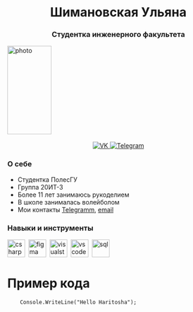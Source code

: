 <div id="header" align="center">
	<h1>Шимановская Ульяна</h1>
	<h3>Студентка инженерного факультета</h3>
</div>
	
<img src="https://sun9-west.userapi.com/sun9-54/s/v1/ig2/g1eY13JTE5sxw0RdWJzRRASlMvnthT_abz4jMsbZRxetoluYa6SkPcyEpUQBMTcKGYrjautSpHBQ-1ArQi_WHXuH.jpg?size=652x1343&quality=95&type=album" title="photo" width="100" height="200"/>&nbsp;

<div id="socials" align="center">
	<a href="https://vk.com/ulyana0306">
		<img src="https://img.shields.io/badge/VK-blue?style=for-the-badge&logo=VK&logoColor=white" alt="VK"/>
	</a>
	<a href="https://t.me/uliiiianaaa">
		<img src="https://img.shields.io/badge/Telegram-blue?style=for-the-badge&logo=telegram&logoColor=white" alt="Telegram"/>
	</a>
</div>	
	
### О себе
-  Студентка ПолесГУ
-  Группа 20ИТ-3
-  Более 11 лет занимаюсь рукоделием
-  В школе занималась волейболом
-  Мои контакты [Telegramm](https://t.me/uliiiianaaa), [email](shimanovskaya.03@mail.ru)	
### Навыки и инструменты
<img src="https://cdn.jsdelivr.net/gh/devicons/devicon/icons/csharp/csharp-original.svg" title="csharp" width="40" height="40"/>&nbsp;
<img src="https://cdn.jsdelivr.net/gh/devicons/devicon/icons/figma/figma-original.svg" title="figma" width="40" height="40"/>&nbsp;
<img src="https://cdn.jsdelivr.net/gh/devicons/devicon/icons/visualstudio/visualstudio-plain.svg" title="visualstudio" width="40" height="40"/>&nbsp;
<img src="https://cdn.jsdelivr.net/gh/devicons/devicon/icons/vscode/vscode-original.svg" title="vscode" width="40" height="40"/>&nbsp;
<img src="https://cdn.jsdelivr.net/gh/devicons/devicon/icons/postgresql/postgresql-original.svg" title="sql" width="40" height="40"/>&nbsp;

	
# Пример кода
```
    Console.WriteLine("Hello Haritosha");
```

